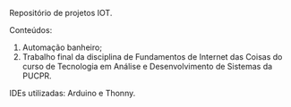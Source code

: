 Repositório de projetos IOT.

Conteúdos:

1. Automação banheiro;
2. Trabalho final da disciplina de Fundamentos de Internet das Coisas do curso de Tecnologia em Análise e Desenvolvimento de Sistemas da PUCPR.

IDEs utilizadas: Arduino e Thonny.

